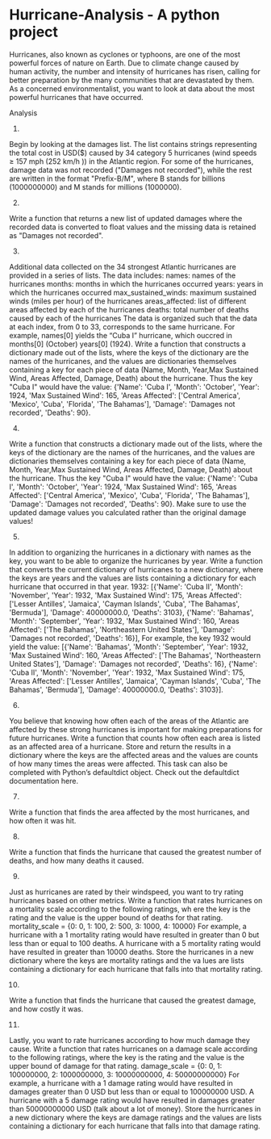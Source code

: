# Hurricane-Analysis - A python project
Hurricanes, also known as cyclones or typhoons, are one of the most powerful forces of  nature on Earth. Due to climate change caused by human activity,  the number and intensity of hurricanes has risen, calling for better preparation by the many  communities that are devastated by them. As a concerned environmentalist, you want to look at  data about the most powerful hurricanes that have occurred.


Analysis

1.
Begin by looking at the damages list. The list contains strings representing the total cost in USD($) caused by 34 category 5 hurricanes (wind speeds ≥ 157 mph (252 km/h )) in the Atlantic region. For some of the hurricanes, damage data was not recorded ("Damages not recorded"), while the rest are written in the format "Prefix-B/M", where B stands for billions (1000000000) and M stands for millions (1000000).

2.
Write a function that returns a new list of updated damages where the recorded data is converted to float values and the missing data is retained as "Damages not recorded".

3.
Additional data collected on the 34 strongest Atlantic hurricanes are provided in a series of lists. The data includes:
names: names of the hurricanes months: months in which the hurricanes occurred years: years in which the hurricanes occurred max_sustained_winds: maximum sustained winds (miles per hour) of the hurricanes areas_affected: list of different areas affected by each of the hurricanes deaths: total number of deaths caused by each of the hurricanes The data is organized such that the data at each index, from 0 to 33, corresponds to the same hurricane.
For example, names[0] yields the “Cuba I” hurricane, which ouccred in months[0] (October) years[0] (1924).
Write a function that constructs a dictionary made out of the lists, where the keys of the dictionary are the names of the hurricanes, and the values are dictionaries themselves containing a key for each piece of data (Name, Month, Year,Max Sustained Wind, Areas Affected, Damage, Death) about the hurricane.
Thus the key "Cuba I" would have the value: {'Name': 'Cuba I', 'Month': 'October', 'Year': 1924, 'Max Sustained Wind': 165, 'Areas Affected': ['Central America', 'Mexico', 'Cuba', 'Florida', 'The Bahamas'], 'Damage': 'Damages not recorded', 'Deaths': 90}.

4.
Write a function that constructs a dictionary made out of the lists, where the keys of the dictionary are the names of the hurricanes, and the values are dictionaries themselves containing a key for each piece of data (Name, Month, Year,Max Sustained Wind, Areas Affected, Damage, Death) about the hurricane.
Thus the key "Cuba I" would have the value: {'Name': 'Cuba I', 'Month': 'October', 'Year': 1924, 'Max Sustained Wind': 165, 'Areas Affected': ['Central America', 'Mexico', 'Cuba', 'Florida', 'The Bahamas'], 'Damage': 'Damages not recorded', 'Deaths': 90}.
Make sure to use the updated damage values you calculated rather than the original damage values!

5.
In addition to organizing the hurricanes in a dictionary with names as the key, you want to be able to organize the hurricanes by year.
Write a function that converts the current dictionary of hurricanes to a new dictionary, where the keys are years and the values are lists containing a dictionary for each hurricane that occurred in that year. 1932: [{'Name': 'Cuba II', 'Month': 'November', 'Year': 1932, 'Max Sustained Wind': 175, 'Areas Affected': ['Lesser Antilles', 'Jamaica', 'Cayman Islands', 'Cuba', 'The Bahamas', 'Bermuda'], 'Damage': 40000000.0, 'Deaths': 3103}, {'Name': 'Bahamas', 'Month': 'September', 'Year': 1932, 'Max Sustained Wind': 160, 'Areas Affected': ['The Bahamas', 'Northeastern United States'], 'Damage': 'Damages not recorded', 'Deaths': 16}], For example, the key 1932 would yield the value: [{'Name': 'Bahamas', 'Month': 'September', 'Year': 1932, 'Max Sustained Wind': 160, 'Areas Affected': ['The Bahamas', 'Northeastern United States'], 'Damage': 'Damages not recorded', 'Deaths': 16}, {'Name': 'Cuba II', 'Month': 'November', 'Year': 1932, 'Max Sustained Wind': 175, 'Areas Affected': ['Lesser Antilles', 'Jamaica', 'Cayman Islands', 'Cuba', 'The Bahamas', 'Bermuda'], 'Damage': 40000000.0, 'Deaths': 3103}].

6.
You believe that knowing how often each of the areas of the Atlantic are affected by these strong hurricanes is important for making preparations for future hurricanes.
Write a function that counts how often each area is listed as an affected area of a hurricane. Store and return the results in a dictionary where the keys are the affected areas and the values are counts of how many times the areas were affected.
This task can also be completed with Python’s defaultdict object. Check out the defaultdict documentation here.

7.
Write a function that finds the area affected by the most hurricanes, and how often it was hit.

8.
Write a function that finds the hurricane that caused the greatest number of deaths, and how many deaths it caused.

9.
Just as hurricanes are rated by their windspeed, you want to try rating hurricanes based on other metrics.
Write a function that rates hurricanes on a mortality scale according to the following ratings, wh ere the key is the rating and the value is the upper bound of deaths for that rating.
mortality_scale = {0: 0, 1: 100, 2: 500, 3: 1000, 4: 10000} For example, a hurricane with a 1 mortality rating would have resulted in greater than 0 but less than or equal to 100 deaths. A hurricane with a 5 mortality rating would have resulted in greater than 10000 deaths.
Store the hurricanes in a new dictionary where the keys are mortality ratings and the va lues are lists containing a dictionary for each hurricane that falls into that mortality rating.

10.
Write a function that finds the hurricane that caused the greatest damage, and how costly it was.

11.
Lastly, you want to rate hurricanes according to how much damage they cause.
Write a function that rates hurricanes on a damage scale according to the following ratings, where the key is the rating and the value is the upper bound of damage for that rating.
damage_scale = {0: 0, 1: 100000000, 2: 1000000000, 3: 10000000000, 4: 50000000000} For example, a hurricane with a 1 damage rating would have resulted in damages greater than 0 USD but less than or equal to 100000000 USD. A hurricane with a 5 damage rating would have resulted in damages greater than 50000000000 USD (talk about a lot of money).
Store the hurricanes in a new dictionary where the keys are damage ratings and the values are lists containing a dictionary for each hurricane that falls into that damage rating.
